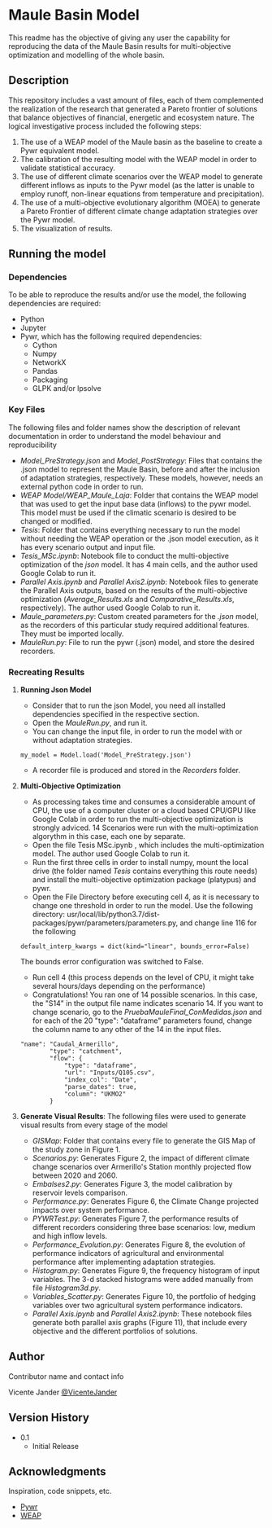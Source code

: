# Maule Basin Model

This readme has the objective of giving any user the capability for reproducing the data of the Maule Basin results for multi-objective optimization and modelling of the 
whole basin.

## Description

This repository includes a vast amount of files, each of them complemented the realization of the research that generated a Pareto frontier of solutions that balance objectives of financial, energetic and ecosystem nature. The logical investigative process included the following steps:
1. The use of a WEAP model of the Maule basin as the baseline to create a Pywr equivalent model.
2. The calibration of the resulting model with the WEAP model in order to validate statistical accuracy.
3. The use of different climate scenarios over the WEAP model to generate different inflows as inputs to the Pywr model (as the latter is unable to employ runoff, non-linear equations from temperature and precipitation).
4. The use of a multi-objective evolutionary algorithm (MOEA) to generate a Pareto Frontier of different climate change adaptation strategies over the Pywr model.
5. The visualization of results.

## Running the model

### Dependencies
To be able to reproduce the results and/or use the model, the following dependencies are required:
* Python
* Jupyter
* Pywr, which has the following required dependencies:
  * Cython
  * Numpy
  * NetworkX
  * Pandas
  * Packaging
  * GLPK and/or lpsolve


### Key Files
The following files and folder names show the description of relevant documentation in order to understand the model behaviour and reproducibility
* *Model_PreStrategy.json* and *Model_PostStrategy*: Files that contains the .json model to represent the Maule Basin, before and after the inclusion of adaptation strategies, respectively. These models, however, needs an external python code in order to run.
* *WEAP Model/WEAP_Maule_Laja*: Folder that contains the WEAP model that was used to get the input base data (inflows) to the pywr model. This model must be used if the climatic scenario is desired to be changed or modified.
* *Tesis*: Folder that contains everything necessary to run the model without needing the WEAP operation or the .json model execution, as it has every scenario output and input file.
* *Tesis_MSc.ipynb*: Notebook file to conduct the multi-objective optimization of the *json* model. It has 4 main cells, and the author used Google Colab to run it.
* *Parallel Axis.ipynb* and *Parallel Axis2.ipynb*: Notebook files to generate the Parallel Axis outputs, based on the results of the multi-objective optimization (*Average_Results.xls* and *Comparative_Results.xls*, respectively). The author used Google Colab to run it.
* *Maule_parameters.py*: Custom created parameters for the *.json* model, as the recorders of this particular study required additional features. They must be imported locally.
* *MauleRun.py*: File to run the pywr (.json) model, and store the desired recorders. 


### Recreating Results

1. **Running Json Model**
      * Consider that to run the json Model, you need all installed dependencies specified in the respective section.
      * Open the *MauleRun.py*, and run it.
      * You can change the input file, in order to run the model with or without adaptation strategies.
    ```
    my_model = Model.load('Model_PreStrategy.json')
    ```
      * A recorder file is produced and stored in the *Recorders* folder. 

2. **Multi-Objective Optimization**
      * As processing takes time and consumes a considerable amount of CPU, the use of a computer cluster or a cloud based CPU/GPU like Google Colab in order to run the multi-objective optimization is strongly adviced. 14 Scenarios were run with the multi-optimization algorythm in this case, each one by separate.
      * Open the file Tesis MSc.ipynb , which includes the multi-optimization model. The author used Google Colab to run it. 
      * Run the first three cells in order to install numpy, mount the local drive (the folder named *Tesis* contains everything this route needs) and install the multi-objective optimization package (platypus) and pywr.
      * Open the File Directory before executing cell 4, as it is necessary to change one threshold in order to run the model. Use the following directory: usr/local/lib/python3.7/dist-packages/pywr/parameters/parameters.py, and change line 116 for the following
    ```
    default_interp_kwargs = dict(kind="linear", bounds_error=False)
    ```
    The bounds error configuration was switched to False. 
      * Run cell 4 (this process depends on the level of CPU, it might take several hours/days depending on the performance)
      * Congratulations! You ran one of 14 possible scenarios. In this case, the "S14" in the output file name indicates scenario 14. If you want to change scenario, go to the *PruebaMauleFinal_ConMedidas.json* and for each of the 20 "type": "dataframe" parameters found, change the column name to any other of the 14 in the input files.
    ```
    "name": "Caudal_Armerillo",
            "type": "catchment",
            "flow": {
                "type": "dataframe",
                "url": "Inputs/Q105.csv",
                "index_col": "Date",    
                "parse_dates": true,
                "column": "UKMO2"
            }
    ```

3. **Generate Visual Results**: The following files were used to generate visual results from every stage of the model
      * *GISMap*: Folder that contains every file to generate the GIS Map of the study zone in Figure 1.
      * *Scenarios.py*: Generates Figure 2, the impact of different climate change scenarios over Armerillo's Station monthly projected flow between 2020 and 2060.
      * *Embalses2.py*: Generates Figure 3, the model calibration by reservoir levels comparison. 
      * *Performance.py*: Generates Figure 6, the Climate Change projected impacts over system performance.
      * *PYWRTest.py*: Generates Figure 7, the performance results of different recorders considering three base scenarios: low, medium and high inflow levels. 
      * *Performance_Evolution.py*: Generates Figure 8, the evolution of performance indicators of agricultural and environmental performance after implementing adaptation strategies.
      * *Histogram.py*: Generates Figure 9, the frequency histogram of input variables. The 3-d stacked histograms were added manually from file *Histogram3d.py*.
      * *Variables_Scatter.py*: Generates Figure 10, the portfolio of hedging variables over two agricultural system performance indicators.
      * *Parallel Axis.ipynb* and *Parallel Axis2.ipynb*: These notebook files generate both parallel axis graphs (Figure 11), that include every objective and the different portfolios of solutions.
## Author

Contributor name and contact info

Vicente Jander 
[@VicenteJander](https://www.linkedin.com/in/vicente-jander-palma-a7a832117/)

## Version History

* 0.1
    * Initial Release

## Acknowledgments

Inspiration, code snippets, etc.
* [Pywr](https://github.com/pywr/pywr)
* [WEAP](https://www.weap21.org/)

